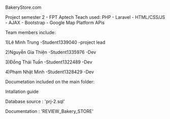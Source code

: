 BakeryStore.com


Project semester 2 - FPT Aptech Teach used: PHP - Laravel - HTML/CSS/JS - AJAX - Bootstrap - Google Map Platform APis

Team members include:

1)Lê Minh Trung -Student1339040 -project lead

2)Nguyễn Gia Thiện -Student1335976 -Dev

3)Đổng Thái Tuấn -Student1322489 -Dev

4)Phạm Nhật Minh -Student1328429 -Dev

Documetation included on the main folder:

Intallation guide

Database source : 'prj-2.sql'

Documentation : 'REVIEW_Bakery_STORE'
